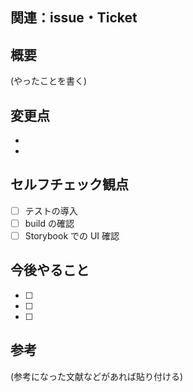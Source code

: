 ## 関連：issue・Ticket

## 概要

(やったことを書く)

## 変更点

-
-

## セルフチェック観点

- [ ] テストの導入
- [ ] build の確認
- [ ] Storybook での UI 確認

## 今後やること

- [ ]
- [ ]
- [ ]

## 参考

(参考になった文献などがあれば貼り付ける)
